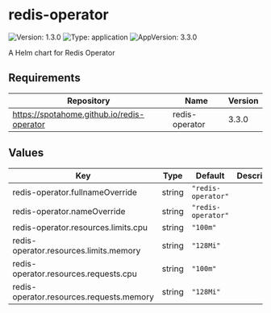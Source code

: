 # redis-operator

![Version: 1.3.0](https://img.shields.io/badge/Version-1.3.0-informational?style=flat-square) ![Type: application](https://img.shields.io/badge/Type-application-informational?style=flat-square) ![AppVersion: 3.3.0](https://img.shields.io/badge/AppVersion-3.3.0-informational?style=flat-square)

A Helm chart for Redis Operator

## Requirements

| Repository | Name | Version |
|------------|------|---------|
| https://spotahome.github.io/redis-operator | redis-operator | 3.3.0 |

## Values

| Key | Type | Default | Description |
|-----|------|---------|-------------|
| redis-operator.fullnameOverride | string | `"redis-operator"` |  |
| redis-operator.nameOverride | string | `"redis-operator"` |  |
| redis-operator.resources.limits.cpu | string | `"100m"` |  |
| redis-operator.resources.limits.memory | string | `"128Mi"` |  |
| redis-operator.resources.requests.cpu | string | `"100m"` |  |
| redis-operator.resources.requests.memory | string | `"128Mi"` |  |

